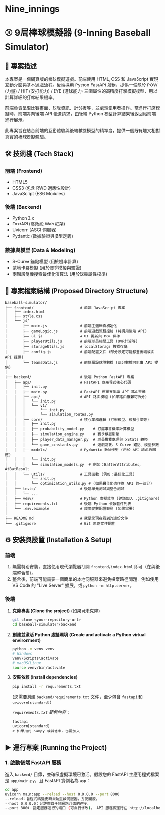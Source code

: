 # Nine_innings
# ⚾ 9局棒球模擬器 (9-Inning Baseball Simulator)

## 📖 專案描述

本專案是一個網頁版的棒球模擬遊戲。前端使用 HTML, CSS 和 JavaScript 實現互動介面與基本遊戲流程。後端採用 Python FastAPI 服務，提供一個基於 POW (力量) / HIT (安打能力) / EYE (選球能力) 三圍屬性的高精度打擊模擬模型，用以計算詳細的打席結果機率。

前端負責呈現比賽畫面、球隊資訊、計分板等，並處理使用者操作。當進行打席模擬時，前端將向後端 API 發送請求，由後端 Python 模型計算結果後返回給前端進行展示。

此專案旨在結合前端的互動體驗與後端數據模型的精準度，提供一個既有趣又相對真實的棒球模擬體驗。

## 🛠️ 技術棧 (Tech Stack)

### 前端 (Frontend)
* HTML5
* CSS3 (包含 RWD 適應性設計)
* JavaScript (ES6 Modules)

### 後端 (Backend)
* Python 3.x
* FastAPI (高效能 Web 框架)
* Uvicorn (ASGI 伺服器)
* Pydantic (數據驗證與模型定義)

### 數據與模型 (Data & Modeling)
* S-Curve 錨點模型 (用於機率計算)
* 蒙地卡羅模擬 (用於賽季模擬與驗證)
* 兩階段隨機搜索最佳化演算法 (用於球員屬性校準)

## 📁 專案檔案結構 (Proposed Directory Structure)
```
baseball-simulator/
├── frontend/                     # 前端 JavaScript 專案
│   ├── index.html
│   ├── style.css
│   └── js/
│       ├── main.js               # 前端主邏輯與初始化
│       ├── gameLogic.js          # 前端遊戲流程控制 (將調用後端 API)
│       ├── ui.js                 # UI 更新與 DOM 操作
│       ├── playerUtils.js        # 前端球員相關工具 (OVR計算等)
│       ├── storageUtils.js       # localStorage 數據存儲
│       ├── config.js             # 前端配置文件 (部分設定可能移至後端或由 API 提供)
│       └── teamsData.js          # 前端預設球隊數據 (部分數據可能由 API 提供)
│
├── backend/                      # 後端 Python FastAPI 專案
│   ├── app/                      # FastAPI 應用程式核心代碼
│   │   ├── init.py
│   │   ├── main.py               # FastAPI 應用實例與 API 路由定義
│   │   ├── api/                  # API 路由模組 (如果路由複雜可拆分)
│   │   │   └── init.py
│   │   │   └── v1/
│   │   │       └── init.py
│   │   │       └── simulation_routes.py
│   │   ├── core/                 # 核心業務邏輯 (打擊模型、模擬引擎等)
│   │   │   ├── init.py
│   │   │   ├── probability_model.py    # 打席事件機率計算模型
│   │   │   ├── simulation_engine.py    # 賽季模擬引擎
│   │   │   ├── player_data_manager.py  # 球員數據處理與 xStats 轉換
│   │   │   └── game_constants.py       # 遊戲常數、S-Curve 錨點、模型參數
│   │   ├── models/               # Pydantic 數據模型 (用於 API 請求與回應)
│   │   │   └── init.py
│   │   │   └── simulation_models.py  # 例如：BatterAttributes, AtBatResult
│   │   └── utils/                # 工具函數 (例如：最佳化工具)
│   │       └── init.py
│   │       └── optimization_utils.py # (如果最佳化也作為 API 的一部分)
│   ├── tests/                    # 後端單元測試與整合測試
│   │   └── ...
│   ├── venv/                     # Python 虛擬環境 (建議加入 .gitignore)
│   ├── requirements.txt          # 後端 Python 依賴套件列表
│   └── .env.example              # 環境變數配置範例 (如果需要)
│
├── README.md                     # 就是您現在看到的這份文件
└── .gitignore                    # Git 忽略文件配置
```


## ⚙️ 安裝與設置 (Installation & Setup)

### 前端
1.  無需特別安裝，直接使用現代瀏覽器打開 `frontend/index.html` 即可（在與後端整合前）。
2.  整合後，前端可能需要一個簡單的本地伺服器來避免檔案路徑問題，例如使用 VS Code 的 "Live Server" 擴展，或 `python -m http.server`。

### 後端
1.  **克隆專案 (Clone the project)** (如果尚未克隆)
    ```bash
    git clone <your-repository-url>
    cd baseball-simulator/backend
    ```
2.  **創建並激活 Python 虛擬環境 (Create and activate a Python virtual environment)**
    ```bash
    python -m venv venv
    # Windows
    venv\Scripts\activate
    # macOS/Linux
    source venv/bin/activate
    ```
3.  **安裝依賴 (Install dependencies)**
    ```bash
    pip install -r requirements.txt
    ```
    (您需要創建 `backend/requirements.txt` 文件，至少包含 `fastapi` 和 `uvicorn[standard]`)

    *`requirements.txt` 範例內容：*
    ```
    fastapi
    uvicorn[standard]
    # 如果用到 numpy 或其他庫，也需加入
    ```

## ▶️ 運行專案 (Running the Project)

### 1. 啟動後端 FastAPI 服務
   進入 `backend/` 目錄，並確保虛擬環境已激活。假設您的 FastAPI 主應用程式檔案是 `app/main.py`，且 FastAPI 實例名為 `app`：
   ```bash
   cd app 
   uvicorn main:app --reload --host 0.0.0.0 --port 8000
--reload：當程式碼變更時自動重啟伺服器，方便開發。
--host 0.0.0.0：允許來自任何網路介面的連接。
--port 8000：指定服務運行的端口 (可自行修改)。 API 服務將運行在 http://localhost:8000 (或您指定的 IP 和端口)。您可以訪問 http://localhost:8000/docs 查看自動生成的 API 文件 (由 FastAPI 提供)。
